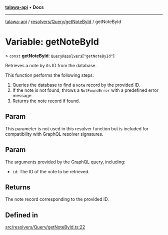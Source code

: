 [**talawa-api**](../../../../README.md) • **Docs**

***

[talawa-api](../../../../modules.md) / [resolvers/Query/getNoteById](../README.md) / getNoteById

# Variable: getNoteById

\> `const` **getNoteById**: [`QueryResolvers`](../../../../types/generatedGraphQLTypes/type-aliases/QueryResolvers.md)\[`"getNoteById"`\]

Retrieves a note by its ID from the database.

This function performs the following steps:
1. Queries the database to find a `Note` record by the provided ID.
2. If the note is not found, throws a `NotFoundError` with a predefined error message.
3. Returns the note record if found.

## Param

This parameter is not used in this resolver function but is included for compatibility with GraphQL resolver signatures.

## Param

The arguments provided by the GraphQL query, including:
  - `id`: The ID of the note to be retrieved.

## Returns

The note record corresponding to the provided ID.

## Defined in

[src/resolvers/Query/getNoteById.ts:22](https://github.com/PalisadoesFoundation/talawa-api/blob/5e38dbf44e47f2fc703410fad29ab5c8f7f26c77/src/resolvers/Query/getNoteById.ts#L22)
